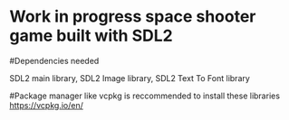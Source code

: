# Work in progress space shooter game built with SDL2

#Dependencies needed

SDL2 main library, SDL2 Image library,  SDL2 Text To Font library

#Package manager like vcpkg is reccommended to install these libraries
https://vcpkg.io/en/
